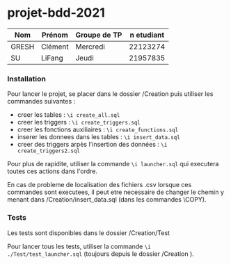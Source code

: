 projet-bdd-2021
============

| Nom   | Prénom   | Groupe de TP | n etudiant |
|-------|----------|--------------|------------|
| GRESH | Clément  | Mercredi     | 22123274   |
| SU    | LiFang   | Jeudi        | 21957835   |


### Installation 
Pour lancer le projet, se placer dans le dossier /Creation puis utiliser les commandes suivantes :

- creer les tables :							        `\i create_all.sql`
- creer les triggers :							        `\i create_triggers.sql`
- creer les fonctions auxiliaires :				        `\i create_functions.sql`
- inserer les donnees dans les tables :			        `\i insert_data.sql`
- creer des triggers arpès l'insertion des données :	`\i create_triggers2.sql`



Pour plus de rapidite, utiliser la commande `\i launcher.sql` qui executera toutes ces actions dans l'ordre.

En cas de probleme de localisation des fichiers .csv lorsque ces commandes sont executees, il peut etre necessaire de changer le chemin y menant
dans /Creation/insert_data.sql (dans les commandes \COPY).


### Tests
Les tests sont disponibles dans le dossier /Creation/Test 

Pour lancer tous les tests, utiliser la commande `\i ./Test/test_launcher.sql` (toujours depuis le dossier /Creation ).
